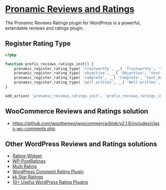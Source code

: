 # [Pronamic Reviews and Ratings](http://www.happywp.com/plugins/pronamic-reviews-ratings/)

The Pronamic Reviews Ratings plugin for WordPress is a powerful, extendable reviews and ratings plugin.


## Register Rating Type

```php
<?php

function prefix_reviews_ratings_init() {
	pronamic_register_rating_type( 'trustworthy', __( 'Trustworthy', 'text_domain' ) );
	pronamic_register_rating_type( 'objective', __( 'Objective', 'text_domain' ) );
	pronamic_register_rating_type( 'complete', __( 'Complete', 'text_domain' ) );
	pronamic_register_rating_type( 'well_written', __( 'Well-written', 'text_domain' ) );
}

add_action( 'pronamic_reviews_ratings_init', 'prefix_reviews_ratings_init' );

```

## WooCommerce Reviews and Ratings solution

*	https://github.com/woothemes/woocommerce/blob/v2.1.6/includes/class-wc-comments.php


## Other WordPress Reviews and Ratings solutions

*	[Rating-Widget](http://wordpress.org/plugins/rating-widget/)
*	[WP-PostRatings](http://wordpress.org/plugins/wp-postratings/)
*	[Multi Rating](http://wordpress.org/plugins/multi-rating/)
*	[WordPress Comment Rating Plugin](http://codecanyon.net/item/wordpress-comment-rating-plugin/6582710)
*	[kk Star Ratings](http://wordpress.org/plugins/kk-star-ratings/)
*	[10+ Useful WordPress Rating Plugins](http://www.tripwiremagazine.com/2012/10/wordpress-rating-plugins.html)


